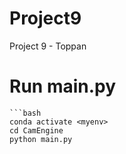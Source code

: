 # Project9
Project 9 - Toppan
# Run main.py
```
```bash
conda activate <myenv>
cd CamEngine
python main.py  
```

